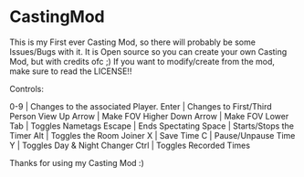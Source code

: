 # CastingMod
This is my First ever Casting Mod, so there will probably be some Issues/Bugs with it.
It is Open source so you can create your own Casting Mod, but with credits ofc ;)
If you want to modify/create from the mod, make sure to read the LICENSE!!

Controls:

0-9 | Changes to the associated Player.
Enter | Changes to First/Third Person View
Up Arrow | Make FOV Higher
Down Arrow | Make FOV Lower
Tab | Toggles Nametags
Escape | Ends Spectating
Space | Starts/Stops the Timer
Alt | Toggles the Room Joiner
X | Save Time
C | Pause/Unpause Time
Y | Toggles Day & Night Changer
Ctrl | Toggles Recorded Times


Thanks for using my Casting Mod :)

